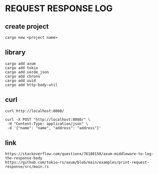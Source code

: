 # REQUEST RESPONSE LOG

## create project
    cargo new <project name>

## library
    cargo add axum
    cargo add tokio
    cargo add serde_json
    cargo add chrono
    cargo add uuid
    cargo add http-body-util

## curl
    curl http://localhost:8080/

    curl -X POST "http://localhost:8080/" \
     -H "Content-Type: application/json" \
     -d '{"name": "name", "address": "address"}'

## link
    https://stackoverflow.com/questions/76180158/axum-middleware-to-log-the-response-body
    https://github.com/tokio-rs/axum/blob/main/examples/print-request-response/src/main.rs